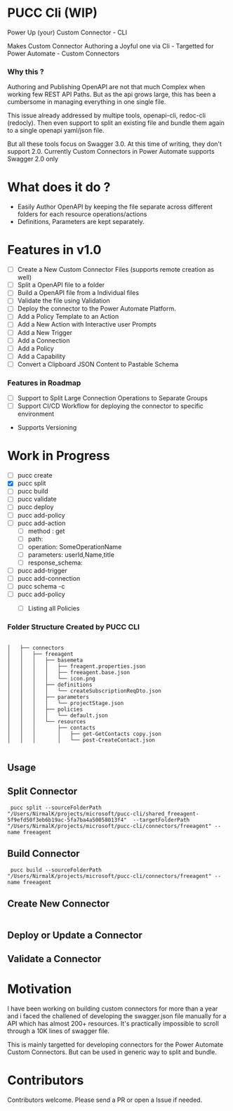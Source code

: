 # PUCC Cli (WIP)


<im src="https://user-images.githubusercontent.com/897323/140926131-c98f8614-0a67-4777-a3c2-a7c78c3954b1.png" width=100 />


Power Up (your) Custom Connector -  CLI

Makes Custom Connector Authoring a Joyful one via Cli - Targetted for Power Automate - Custom Connectors 

### Why this ?

Authoring and Publishing OpenAPI are not that much Complex when working few REST API Paths. But as the api grows large, this has been a cumbersome in managing everything in one single file.

This issue already addressed by multipe tools, openapi-cli, redoc-cli (redocly). Then even support to split an existing file and bundle them again to a single openapi yaml/json file.

But all these tools focus on Swagger 3.0. At this time of writing, they don't support 2.0. Currently Custom Connectors in Power Automate supports Swagger 2.0 only

# What does it do ?

- Easily Author OpenAPI by keeping the file separate across different folders for each resource operations/actions
- Definitions, Parameters are kept separately.

# Features in v1.0

- [ ] Create a New Custom Connector Files (supports remote creation as well)
- [ ] Split a OpenAPI file to a folder
- [ ] Build a OpenAPI file from a Individual files
- [ ] Validate the file using Validation
- [ ] Deploy the connector to the Power Automate Platform.
- [ ] Add a Policy  Template to an Action
- [ ] Add a New Action with Interactive user Prompts
- [ ] Add a New Trigger
- [ ] Add a Connection
- [ ] Add a Policy
- [ ] Add a Capability
- [ ] Convert a Clipboard JSON Content to Pastable Schema

### Features in Roadmap

- [ ] Support to Split Large Connection Operations to Separate Groups
- [ ] Support CI/CD Workflow for deploying the connector to specific environment
- Supports Versioning



# Work in Progress

- [ ] pucc create
- [x] pucc split
- [ ] pucc build
- [ ] pucc validate
- [ ] pucc deploy
- [ ] pucc add-policy
- [ ] pucc add-action
    - [ ] method : get
    - [ ] path:
    - [ ] operation: SomeOperationName
    - [ ] parameters: userId,Name,title
    - [ ] response_schema:
- [ ] pucc add-trigger
- [ ] pucc add-connection
- [ ] pucc schema -c
- [ ] pucc add-policy
    - [ ] Listing all Policies


### Folder Structure Created by PUCC CLI

```

│   ├── connectors
│   │   ├── freeagent
│   │   │   ├── basemeta
│   │   │   │   ├── freagent.properties.json
│   │   │   │   ├── freeagent.base.json
│   │   │   │   └── icon.png
│   │   │   ├── definitions
│   │   │   │   └── createSubscriptionReqDto.json
│   │   │   ├── parameters
│   │   │   │   └── projectStage.json
│   │   │   ├── policies
│   │   │   │   └── default.json
│   │   │   └── resources
│   │   │       ├── contacts
│   │   │       │   ├── get-GetContacts copy.json
│   │   │       │   └── post-CreateContact.json


```




## Usage

## Split Connector

```
 pucc split --sourceFolderPath "/Users/NirmalK/projects/microsoft/pucc-cli/shared_freeagent-5f9efd50f3eb6b19ac-5fa7ba4a50058013f4"  --targetFolderPath "/Users/NirmalK/projects/microsoft/pucc-cli/connectors/freeagent" --name freeagent

```


## Build Connector

```
 pucc build --sourceFolderPath "/Users/NirmalK/projects/microsoft/pucc-cli/connectors/freeagent" --name freeagent

```

## Create New Connector

```

```

## Deploy or Update a Connector


## Validate a Connector









# Motivation

I have been working on building custom connectors for more than a year and i faced the challened of developing the swagger.json file manually for a API which has almost 200+ resources. It's practically impossible to scroll through a 10K lines of swagger file.

This is mainly targetted for developing connectors for the Power Automate Custom Connectors. But can be used in generic way to split and bundle.


# Contributors

Contributors welcome. Please send a PR or open a Issue if needed.


